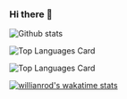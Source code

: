 ### Hi there 👋

![Github stats](https://github-readme-stats.vercel.app/api?username=Astro-Abhi&theme=highcontrast&show_icons=true&count_private=true)

![Top Languages Card](https://github-readme-stats.vercel.app/api/top-langs/?username=Astro-Abhi)

![Top Languages Card](https://github-readme-stats.vercel.app/api/top-langs/?username=Astro-Abhi&layout=compact)


[![willianrod's wakatime stats](https://github-readme-stats.vercel.app/api/wakatime?username=Astro-Abhi)](https://github.com/Astro-Abhi/github-readme-stats)

<!--
**Astro-Abhi/Astro-Abhi** is a ✨ _special_ ✨ repository because its `README.md` (this file) appears on your GitHub profile.

Here are some ideas to get you started:

- 🔭 I’m currently working on ...
- 🌱 I’m currently learning ...
- 👯 I’m looking to collaborate on ...
- 🤔 I’m looking for help with ...
- 💬 Ask me about ...
- 📫 How to reach me: ...
- 😄 Pronouns: ...
- ⚡ Fun fact: ...
-->
